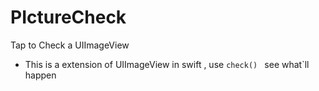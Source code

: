 # PIctureCheck
Tap to Check a UIImageView
* This is a extension of UIImageView in swift , use  `check() ` see what`ll happen
